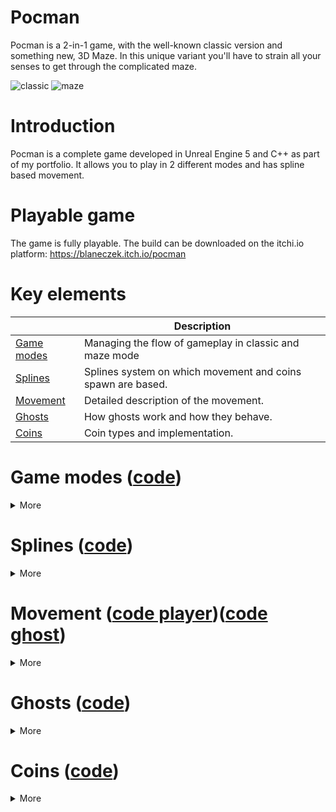 # Pocman
Pocman is a 2-in-1 game, with the well-known classic version and something new, 3D Maze. In this unique variant you'll have to strain all your senses to get through the complicated maze.

![classic](https://github.com/user-attachments/assets/ce96ebc4-ab6e-4dd2-b071-04a50cc9f48d) ![maze](https://github.com/user-attachments/assets/fdb5eef9-ad6c-4365-8f17-94dc7729361c)

# Introduction
Pocman is a complete game developed in Unreal Engine 5 and C++ as part of my portfolio. It allows you to play in 2 different modes and has spline based movement.

# Playable game
The game is fully playable. The build can be downloaded on the itchi.io platform:
https://blaneczek.itch.io/pocman

# Key elements

|                                                                               | Description                                                     |
|-------------------------------------------------------------------------------|-----------------------------------------------------------------|
| [Game modes](#game-modes-code)                                                 | Managing the flow of gameplay in classic and maze mode          |
| [Splines](#splines-code)                                                      | Splines system on which movement and coins spawn are based.     |
| [Movement](#movement-code-playercode-ghost)                                   | Detailed description of the movement.                           |
| [Ghosts](#ghosts-code)                                                        | How ghosts work and how they behave.                            |
| [Coins](#coins-code)                                                          | Coin types and implementation.                                  |

# Game modes ([code](Source/PacMan/GameModes/Gameplay))    

<details>
<summary>More</summary>
The rules and gameplay are managed by the game modes. The base class contains all functions that are shared between modes and virtual functions that are ready to be overwritten.
  
```c++
class PACMAN_API APMGameModeBase : public AGameModeBase
{
...
public:
	/** When a player is hit by any ghost */
	virtual void HandleGhostHit();

	/** When a player collects attack coin */
	virtual void StartPlayerAttackState();
	virtual void EndPlayerAttackState() {};

	/** When any ghost sees the player or loses sight of the player */
	virtual void SetPlayerChased(bool IsPlayerChased) {};

	void AddCherryCoin();
	void AddPoints(int32 Points);
	void StopAllMovement();
	void OpenPauseMenu();

protected:
	/** Initializes widgets added to viewport at the beginning that will be used many times later in the game */
	virtual void InitStartingWidgets();

	/** Sets gameplay data from GameInstance depending on the game mode */
	virtual void SetGameplayValues() {};
...
```


</details>

# Splines ([code](Source/PacMan/Gameplay/Splines)) 

<details>
<summary>More</summary>
  
</details>

# Movement ([code player](Source/PacMan/Gameplay/Player/PMPlayer.cpp))([code ghost](Source/PacMan/Gameplay/Ghosts/PMGhost.cpp))

<details>
<summary>More</summary>
  
</details>

# Ghosts ([code](Source/PacMan/Gameplay/Ghosts)) 

<details>
<summary>More</summary>
  
</details>

# Coins ([code](Source/PacMan/Gameplay/Coins)) 

<details>
<summary>More</summary>
Coins are divided into different types: basic, cherry, life, map. Each has a different use but share one common functionality, they can be collected by the player.</br></br>    
Inheritance and IMPMInteractionInterface allows all coin types to easily communicate with the player character.
  
```c++
class PACMAN_API APMCoin : public AActor, public IPMInteractionInterface
{
  ...
public:
	virtual int32 Interaction() override; 
```
</br>
In this case, in the PMPlayer class, the OnOverlapBegin function when interacting with each coin calls a function that adds potential points and at the same time calls a function Interaction()  which has a different implementation depending on the type of coin.

```c++
void APMPlayer::OnOverlapBegin(UPrimitiveComponent* OverlappedComp, AActor* OtherActor, UPrimitiveComponent* OtherComp,
                              int32 OtherBodyIndex, bool bFromSweep, const FHitResult& SweepResult)
{
	if (OtherActor && (OtherActor != this) && OtherComp)
	{
		if (IPMInteractionInterface* InteractionInterface = Cast<IPMInteractionInterface>(OtherActor))
		{
			GameMode->AddPoints(InteractionInterface->Interaction());
		}
	}
}
```
```c++
int32 APMMapCoin::Interaction()
{
	if (APMGameModeMaze* GameMode = Cast<APMGameModeMaze>(UGameplayStatics::GetGameMode(GetWorld())))
	{	
		// Interact only when the player does not have all the maps
		if (GameMode->GetMapsNumber() < 2)
		{			
			if (PickUpSound != nullptr)
			{
				UGameplayStatics::PlaySound2D(GetWorld(), PickUpSound);
			}
			GameMode->AddMap();		
			Destroy();
		}
	}
	return 0;
}
```
```c++
int32 APMAttackCoin::Interaction()
{
	if (APMGameModeBase* GameMode = Cast<APMGameModeBase>(UGameplayStatics::GetGameMode(GetWorld())))
	{
		GameMode->StartPlayerAttackState();
	}
	CoinsCounter--;
	Destroy();
	return 10;
}
```
</details>
